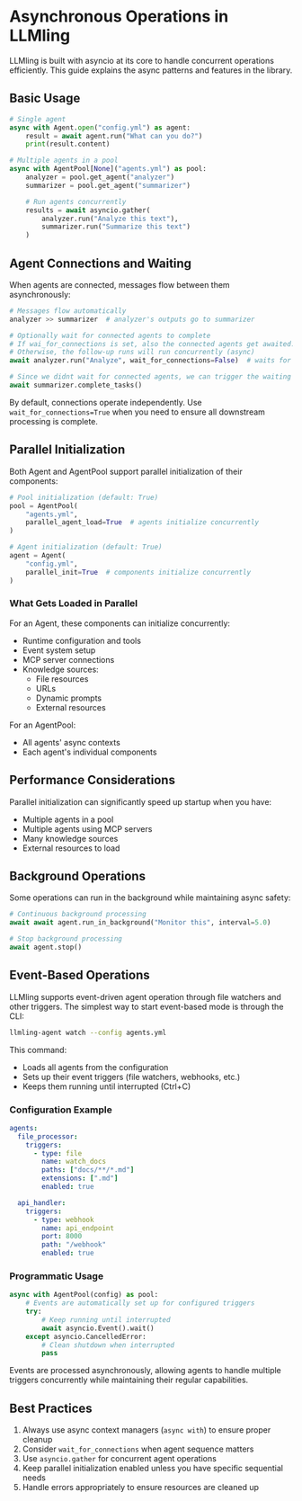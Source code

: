 # Asynchronous Operations in LLMling

LLMling is built with asyncio at its core to handle concurrent operations efficiently. This guide explains the async patterns and features in the library.

## Basic Usage

```python
# Single agent
async with Agent.open("config.yml") as agent:
    result = await agent.run("What can you do?")
    print(result.content)

# Multiple agents in a pool
async with AgentPool[None]("agents.yml") as pool:
    analyzer = pool.get_agent("analyzer")
    summarizer = pool.get_agent("summarizer")

    # Run agents concurrently
    results = await asyncio.gather(
        analyzer.run("Analyze this text"),
        summarizer.run("Summarize this text")
    )
```

## Agent Connections and Waiting

When agents are connected, messages flow between them asynchronously:

```python
# Messages flow automatically
analyzer >> summarizer  # analyzer's outputs go to summarizer

# Optionally wait for connected agents to complete
# If wai_for_connections is set, also the connected agents get awaited.
# Otherwise, the follow-up runs will run concurrently (async)
await analyzer.run("Analyze", wait_for_connections=False)  # waits for summarizer

# Since we didnt wait for connected agents, we can trigger the waiting manually:
await summarizer.complete_tasks()

```

By default, connections operate independently. Use `wait_for_connections=True` when you need to ensure all downstream processing is complete.

## Parallel Initialization

Both Agent and AgentPool support parallel initialization of their components:

```python
# Pool initialization (default: True)
pool = AgentPool(
    "agents.yml",
    parallel_agent_load=True  # agents initialize concurrently
)

# Agent initialization (default: True)
agent = Agent(
    "config.yml",
    parallel_init=True  # components initialize concurrently
)
```

### What Gets Loaded in Parallel

For an Agent, these components can initialize concurrently:

- Runtime configuration and tools
- Event system setup
- MCP server connections
- Knowledge sources:
  - File resources
  - URLs
  - Dynamic prompts
  - External resources

For an AgentPool:
- All agents' async contexts
- Each agent's individual components

## Performance Considerations

Parallel initialization can significantly speed up startup when you have:

- Multiple agents in a pool
- Multiple agents using MCP servers
- Many knowledge sources
- External resources to load


## Background Operations

Some operations can run in the background while maintaining async safety:

```python
# Continuous background processing
await await agent.run_in_background("Monitor this", interval=5.0)

# Stop background processing
await agent.stop()
```

## Event-Based Operations

LLMling supports event-driven agent operation through file watchers and other triggers. The simplest way to start event-based mode is through the CLI:

```bash
llmling-agent watch --config agents.yml
```

This command:

- Loads all agents from the configuration
- Sets up their event triggers (file watchers, webhooks, etc.)
- Keeps them running until interrupted (Ctrl+C)

### Configuration Example
```yaml
agents:
  file_processor:
    triggers:
      - type: file
        name: watch_docs
        paths: ["docs/**/*.md"]
        extensions: [".md"]
        enabled: true

  api_handler:
    triggers:
      - type: webhook
        name: api_endpoint
        port: 8000
        path: "/webhook"
        enabled: true
```

### Programmatic Usage
```python
async with AgentPool(config) as pool:
    # Events are automatically set up for configured triggers
    try:
        # Keep running until interrupted
        await asyncio.Event().wait()
    except asyncio.CancelledError:
        # Clean shutdown when interrupted
        pass
```

Events are processed asynchronously, allowing agents to handle multiple triggers concurrently while maintaining their regular capabilities.


## Best Practices

1. Always use async context managers (`async with`) to ensure proper cleanup
2. Consider `wait_for_connections` when agent sequence matters
3. Use `asyncio.gather` for concurrent agent operations
4. Keep parallel initialization enabled unless you have specific sequential needs
5. Handle errors appropriately to ensure resources are cleaned up
